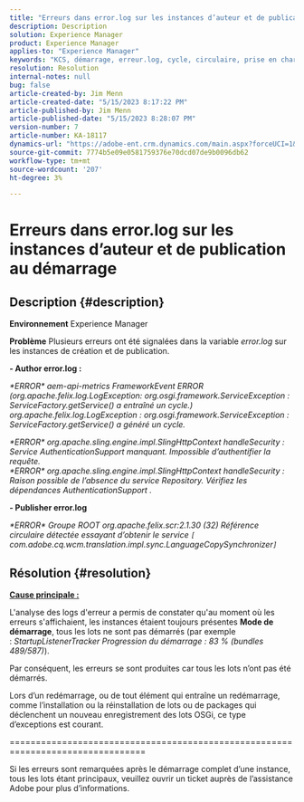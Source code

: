 ```yaml
---
title: "Erreurs dans error.log sur les instances d’auteur et de publication au démarrage"
description: Description
solution: Experience Manager
product: Experience Manager
applies-to: "Experience Manager"
keywords: "KCS, démarrage, erreur.log, cycle, circulaire, prise en charge de l’authentification, erreurs, instances d’auteur, instance de publication, FAQ"
resolution: Resolution
internal-notes: null
bug: false
article-created-by: Jim Menn
article-created-date: "5/15/2023 8:17:22 PM"
article-published-by: Jim Menn
article-published-date: "5/15/2023 8:28:07 PM"
version-number: 7
article-number: KA-18117
dynamics-url: "https://adobe-ent.crm.dynamics.com/main.aspx?forceUCI=1&pagetype=entityrecord&etn=knowledgearticle&id=0ad31c7e-5df3-ed11-8848-6045bd006079"
source-git-commit: 7774b5e09e0581759376e70dcd07de9b0096db62
workflow-type: tm+mt
source-wordcount: '207'
ht-degree: 3%

---
```


# Erreurs dans error.log sur les instances d’auteur et de publication au démarrage

## Description {#description}


<b>Environnement</b>
Experience Manager

<b>Problème</b>
Plusieurs erreurs ont été signalées dans la variable *error.log* sur les instances de création et de publication.

<b>- Author error.log :</b>

*\*ERROR\* aem-api-metrics FrameworkEvent ERROR (org.apache.felix.log.LogException: org.osgi.framework.ServiceException : ServiceFactory.getService() a entraîné un cycle.)
<br>org.apache.felix.log.LogException : org.osgi.framework.ServiceException : ServiceFactory.getService() a généré un cycle.*



*\*ERROR\* org.apache.sling.engine.impl.SlingHttpContext handleSecurity : Service AuthenticationSupport manquant. Impossible d’authentifier la requête.
<br>\*ERROR\* org.apache.sling.engine.impl.SlingHttpContext handleSecurity : Raison possible de l’absence du service Repository. Vérifiez les dépendances AuthenticationSupport .*



<b>- Publisher error.log</b>

*\*ERROR\* Groupe ROOT org.apache.felix.scr:2.1.30 (32) Référence circulaire détectée essayant d’obtenir le service `[` com.adobe.cq.wcm.translation.impl.sync.LanguageCopySynchronizer`]`*






## Résolution {#resolution}


<u><b>Cause principale :</b></u>

L&#39;analyse des logs d&#39;erreur a permis de constater qu&#39;au moment où les erreurs s&#39;affichaient, les instances étaient toujours présentes <b>Mode de démarrage</b>, tous les lots ne sont pas démarrés (par exemple : *StartupListenerTracker Progression du démarrage : 83 % (bundles 489/587)*).

Par conséquent, les erreurs se sont produites car tous les lots n’ont pas été démarrés.

Lors d’un redémarrage, ou de tout élément qui entraîne un redémarrage, comme l’installation ou la réinstallation de lots ou de packages qui déclenchent un nouveau enregistrement des lots OSGi, ce type d’exceptions est courant.



================================================================================

Si les erreurs sont remarquées après le démarrage complet d’une instance, tous les lots étant principaux, veuillez ouvrir un ticket auprès de l’assistance Adobe pour plus d’informations.
